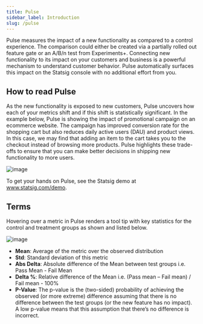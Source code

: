 ```yaml
---
title: Pulse
sidebar_label: Introduction
slug: /pulse
---
```


Pulse measures the impact of a new functionality as compared to a control experience.  The comparison could either be created via a partially rolled out feature gate or an A/B/n test from Experiments+. Connecting new functionality to its impact on your customers and business is a powerful mechanism to understand customer behavior. Pulse automatically surfaces this impact on the Statsig console with no additional effort from you. 

## How to read Pulse
As the new functionality is exposed to new customers, Pulse uncovers how each of your metrics shift and if this shift is statistically significant. In the example below, Pulse is showing the impact of promotional campaign on an ecommerce website. The campaign has improved conversion rate for the shopping cart but also reduces daily active users (DAU) and product views. In this case, we may find that adding an item to the cart takes you to the checkout instead of browsing more products. Pulse highlights these trade-offs to ensure that you can make better decisions in shipping new functionality to more users.

![image](https://user-images.githubusercontent.com/1315028/131383108-4fca1a3e-8adb-4f5e-9adb-081c891ef15f.png)

To get your hands on Pulse, see the Statsig demo at www.statsig.com/demo. 

## Terms
Hovering over a metric in Pulse renders a tool tip with key statistics for the control and treatment groups as shown and listed below.

![image](https://user-images.githubusercontent.com/1315028/131383593-384225bc-abbd-483f-a45a-3280d8bf5941.png)

 - **Mean**: Average of the metric over the observed distribution 
 - **Std**: Standard deviation of this metric
 - **Abs Delta**: Absolute difference of the Mean between test groups i.e. Pass Mean - Fail Mean
 - **Delta %**: Relative difference of the Mean i.e. (Pass mean – Fail mean) / Fail mean - 100%
 - **P-Value**: The p-value is the (two-sided) probability of achieving the observed (or more extreme) difference assuming that there is no difference between the test groups (or the new feature has no impact). A low p-value means that this assumption that there’s no difference is incorrect.  

